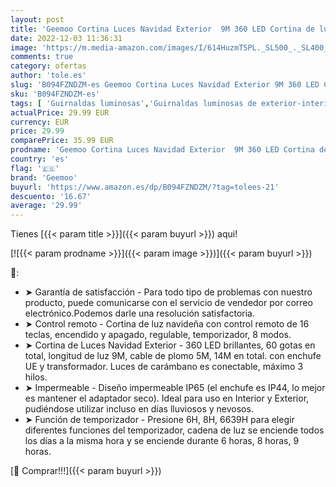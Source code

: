 ```yaml
---
layout: post
title: 'Geemoo Cortina Luces Navidad Exterior  9M 360 LED Cortina de luces con Carámbano  Guirnalda Luces con Control Remoto  Luces de Navidad Blanco Calido  8 modelos de lluminación  Prolongable'
date: 2022-12-03 11:36:31
image: 'https://m.media-amazon.com/images/I/614HuzmT5PL._SL500_._SL400_.jpg'
comments: true
category: ofertas
author: 'tole.es'
slug: 'B094FZNDZM-es Geemoo Cortina Luces Navidad Exterior 9M 360 LED Cortina...'
sku: 'B094FZNDZM-es'
tags: [ 'Guirnaldas luminosas','Guirnaldas luminosas de exterior-interior','Guirnaldas luminosas de interior','Iluminación','geemoo','navidad','🇪🇸', ]
actualPrice: 29.99 EUR
currency: EUR
price: 29.99
comparePrice: 35.99 EUR
prodname: 'Geemoo Cortina Luces Navidad Exterior  9M 360 LED Cortina de luces con Carámbano  Guirnalda Luces con Control Remoto  Luces de Navidad Blanco Calido  8 modelos de lluminación  Prolongable'
country: 'es'
flag: '🇪🇸'
brand: 'Geemoo'
buyurl: 'https://www.amazon.es/dp/B094FZNDZM/?tag=tolees-21'
descuento: '16.67'
average: '29.99'
---
```


Tienes [{{< param title >}}]({{< param buyurl >}}) aqui!

[![{{< param prodname >}}]({{< param image >}})]({{< param buyurl >}})

🔎:

- ➤ Garantía de satisfacción - Para todo tipo de problemas con nuestro producto, puede comunicarse con el servicio de vendedor por correo electrónico.Podemos darle una resolución satisfactoria.
- ➤ Control remoto - Cortina de luz navideña con control remoto de 16 teclas, encendido y apagado, regulable, temporizador, 8 modos.
- ➤ Cortina de Luces Navidad Exterior - 360 LED brillantes, 60 gotas en total, longitud de luz 9M, cable de plomo 5M, 14M en total. con enchufe UE y transformador. Luces de carámbano es conectable, máximo 3 hilos.
- ➤ Impermeable - Diseño impermeable IP65 (el enchufe es IP44, lo mejor es mantener el adaptador seco). Ideal para uso en Interior y Exterior, pudiéndose utilizar incluso en días lluviosos y nevosos.
- ➤ Función de temporizador - Presione 6H, 8H, 6639H para elegir diferentes funciones del temporizador, cadena de luz se enciende todos los días a la misma hora y se enciende durante 6 horas, 8 horas, 9 horas.

[🛒 Comprar!!!]({{< param buyurl >}})
